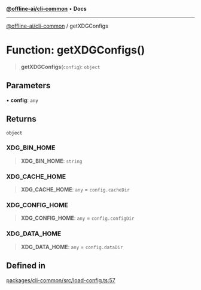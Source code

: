 [**@offline-ai/cli-common**](../README.md) • **Docs**

***

[@offline-ai/cli-common](../globals.md) / getXDGConfigs

# Function: getXDGConfigs()

> **getXDGConfigs**(`config`): `object`

## Parameters

• **config**: `any`

## Returns

`object`

### XDG\_BIN\_HOME

> **XDG\_BIN\_HOME**: `string`

### XDG\_CACHE\_HOME

> **XDG\_CACHE\_HOME**: `any` = `config.cacheDir`

### XDG\_CONFIG\_HOME

> **XDG\_CONFIG\_HOME**: `any` = `config.configDir`

### XDG\_DATA\_HOME

> **XDG\_DATA\_HOME**: `any` = `config.dataDir`

## Defined in

[packages/cli-common/src/load-config.ts:57](https://github.com/offline-ai/cli-common.js/blob/b6664d49a02f285de40420426c76fe42aa993479/src/load-config.ts#L57)
